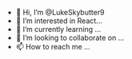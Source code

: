- 👋 Hi, I’m @LukeSkybutter9
- 👀 I’m interested in React...
- 🌱 I’m currently learning ...
- 💞️ I’m looking to collaborate on ...
- 📫 How to reach me ...

<!---
LukeSkybutter9/LukeSkybutter9 is a ✨ special ✨ repository because its `README.md` (this file) appears on your GitHub profile.
You can click the Preview link to take a look at your changes.
--->
